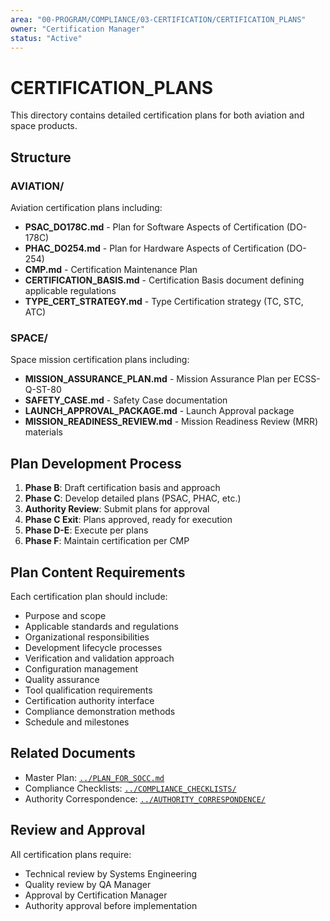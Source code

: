 ```yaml
---
area: "00-PROGRAM/COMPLIANCE/03-CERTIFICATION/CERTIFICATION_PLANS"
owner: "Certification Manager"
status: "Active"
---
```


# CERTIFICATION_PLANS

This directory contains detailed certification plans for both aviation and space products.

## Structure

### AVIATION/
Aviation certification plans including:
- **PSAC_DO178C.md** - Plan for Software Aspects of Certification (DO-178C)
- **PHAC_DO254.md** - Plan for Hardware Aspects of Certification (DO-254)
- **CMP.md** - Certification Maintenance Plan
- **CERTIFICATION_BASIS.md** - Certification Basis document defining applicable regulations
- **TYPE_CERT_STRATEGY.md** - Type Certification strategy (TC, STC, ATC)

### SPACE/
Space mission certification plans including:
- **MISSION_ASSURANCE_PLAN.md** - Mission Assurance Plan per ECSS-Q-ST-80
- **SAFETY_CASE.md** - Safety Case documentation
- **LAUNCH_APPROVAL_PACKAGE.md** - Launch Approval package
- **MISSION_READINESS_REVIEW.md** - Mission Readiness Review (MRR) materials

## Plan Development Process

1. **Phase B**: Draft certification basis and approach
2. **Phase C**: Develop detailed plans (PSAC, PHAC, etc.)
3. **Authority Review**: Submit plans for approval
4. **Phase C Exit**: Plans approved, ready for execution
5. **Phase D-E**: Execute per plans
6. **Phase F**: Maintain certification per CMP

## Plan Content Requirements

Each certification plan should include:
- Purpose and scope
- Applicable standards and regulations
- Organizational responsibilities
- Development lifecycle processes
- Verification and validation approach
- Configuration management
- Quality assurance
- Tool qualification requirements
- Certification authority interface
- Compliance demonstration methods
- Schedule and milestones

## Related Documents

- Master Plan: [`../PLAN_FOR_SOCC.md`](../PLAN_FOR_SOCC.md)
- Compliance Checklists: [`../COMPLIANCE_CHECKLISTS/`](../COMPLIANCE_CHECKLISTS/)
- Authority Correspondence: [`../AUTHORITY_CORRESPONDENCE/`](../AUTHORITY_CORRESPONDENCE/)

## Review and Approval

All certification plans require:
- Technical review by Systems Engineering
- Quality review by QA Manager
- Approval by Certification Manager
- Authority approval before implementation
